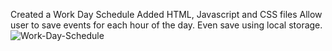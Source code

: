 Created a Work Day Schedule
Added HTML, Javascript and CSS files
Allow user to save events for each hour of the day.
Even save using local storage.
![Work-Day-Schedule](https://user-images.githubusercontent.com/113561586/198929093-f8dadb11-5ae9-4e07-809e-2fced44f701a.png)
